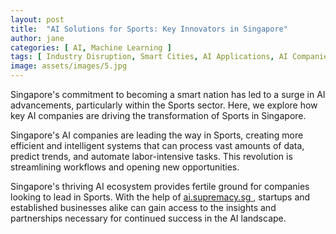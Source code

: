 ```yaml
---
layout: post
title:  "AI Solutions for Sports: Key Innovators in Singapore"
author: jane
categories: [ AI, Machine Learning ]
tags: [ Industry Disruption, Smart Cities, AI Applications, AI Companies, Future of AI ]
image: assets/images/5.jpg
---
```


Singapore's commitment to becoming a smart nation has led to a surge in AI advancements, particularly within the Sports sector. Here, we explore how key AI companies are driving the transformation of Sports in Singapore.

Singapore's AI companies are leading the way in Sports, creating more efficient and intelligent systems that can process vast amounts of data, predict trends, and automate labor-intensive tasks. This revolution is streamlining workflows and opening new opportunities.

Singapore's thriving AI ecosystem provides fertile ground for companies looking to lead in Sports. With the help of <a href="https://ai.supremacy.sg" target="_blank"> ai.supremacy.sg </a>, startups and established businesses alike can gain access to the insights and partnerships necessary for continued success in the AI landscape.
